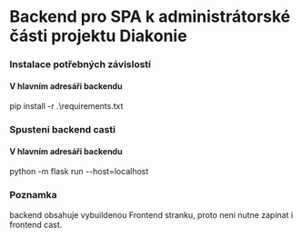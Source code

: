 # Backend pro SPA k administrátorské části projektu Diakonie

### Instalace potřebných závislostí 
#### V hlavním adresáři backendu
pip install -r .\requirements.txt

### Spusteni backend casti
#### V hlavním adresáři backendu
python -m flask run --host=localhost

### Poznamka
backend obsahuje vybuildenou Frontend stranku, proto neni nutne zapinat i frontend cast.
